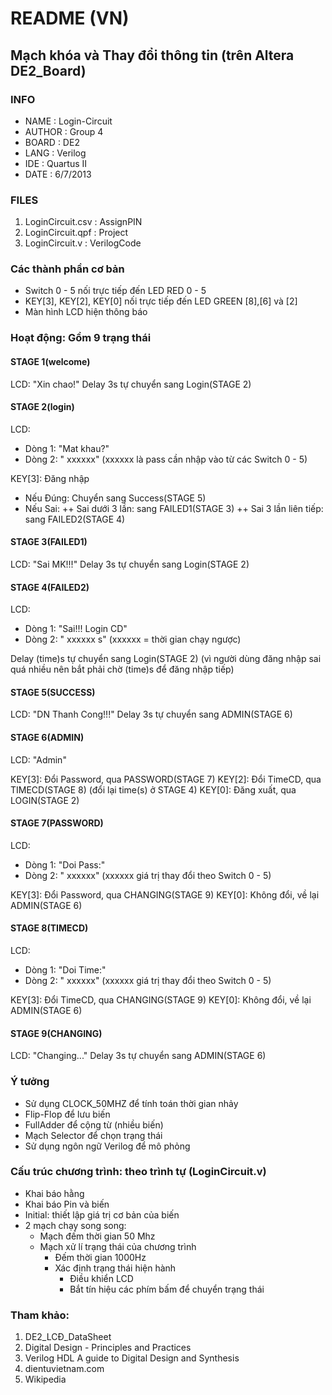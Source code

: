 # README (VN)
## Mạch khóa và Thay đổi thông tin (trên Altera DE2_Board)

### INFO
* NAME     : Login-Circuit
* AUTHOR   : Group 4
* BOARD    : DE2
* LANG     : Verilog
* IDE      : Quartus II
* DATE     : 6/7/2013

### FILES
1. LoginCircuit.csv : AssignPIN
2. LoginCircuit.qpf : Project
3. LoginCircuit.v   : VerilogCode

### Các thành phần cơ bản
* Switch 0 - 5 nối trực tiếp đến LED RED 0 - 5
* KEY[3], KEY[2], KEY[0] nối trực tiếp đến LED GREEN [8],[6] và [2]
* Màn hình LCD hiện thông báo

### Hoạt động: Gồm 9 trạng thái

#### STAGE 1(welcome)
LCD: "Xin chao!"
Delay 3s tự chuyển sang Login(STAGE 2)

#### STAGE 2(login)
LCD: 
  + Dòng 1: "Mat khau?" 
  + Dòng 2: "    xxxxxx"
 (xxxxxx là pass cần nhập vào từ các Switch 0 - 5)

KEY[3]: Đăng nhập
  + Nếu Đúng: Chuyển sang Success(STAGE 5)
  + Nếu Sai:
      ++ Sai dưới 3 lần: sang FAILED1(STAGE 3)
      ++ Sai 3 lần liên tiếp: sang FAILED2(STAGE 4)

#### STAGE 3(FAILED1)
LCD: "Sai MK!!!"
Delay 3s tự chuyển sang Login(STAGE 2)

#### STAGE 4(FAILED2)
LCD: 
  + Dòng 1: "Sai!!! Login CD"
  + Dòng 2: "     xxxxxx s" (xxxxxx = thời gian chạy ngược)

Delay (time)s tự chuyển sang Login(STAGE 2)
(vì người dùng đăng nhập sai quá nhiều nên bắt phải chờ (time)s để đăng nhập tiếp)

#### STAGE 5(SUCCESS)
LCD: "DN Thanh Cong!!!"
Delay 3s tự chuyển sang ADMIN(STAGE 6)

#### STAGE 6(ADMIN)
LCD: "Admin"

KEY[3]: Đổi Password, qua PASSWORD(STAGE 7)
KEY[2]: Đổi TimeCD, qua TIMECD(STAGE 8) (đổi lại time(s) ở STAGE 4)
KEY[0]: Đăng xuất, qua LOGIN(STAGE 2)

#### STAGE 7(PASSWORD)
LCD: 
  + Dòng 1: "Doi Pass:"
  + Dòng 2: "      xxxxxx"
  (xxxxxx giá trị thay đổi theo Switch 0 - 5)

KEY[3]: Đổi Password, qua CHANGING(STAGE 9)
KEY[0]: Không đổi, về lại ADMIN(STAGE 6)

#### STAGE 8(TIMECD)
LCD: 
  + Dòng 1: "Doi Time:"
  + Dòng 2: "      xxxxxx"
  (xxxxxx giá trị thay đổi theo Switch 0 - 5)

KEY[3]: Đổi TimeCD, qua CHANGING(STAGE 9)
KEY[0]: Không đổi, về lại ADMIN(STAGE 6)

#### STAGE 9(CHANGING)
LCD: "Changing..."
Delay 3s tự chuyển sang ADMIN(STAGE 6)

### Ý tưởng
* Sử dụng CLOCK_50MHZ để tính toán thời gian nhảy
* Flip-Flop để lưu biến
* FullAdder để cộng từ (nhiều biến)
* Mạch Selector để chọn trạng thái
* Sử dụng ngôn ngữ Verilog để mô phỏng

### Cấu trúc chương trình: theo trình tự (LoginCircuit.v)
- Khai báo hằng
- Khai báo Pin và biến
- Initial: thiết lập giá trị cơ bản của biến
- 2 mạch chạy song song:
  - Mạch đếm thời gian 50 Mhz
  - Mạch xử lí trạng thái của chương trình
    - Đếm thời gian 1000Hz
    - Xác định trạng thái hiện hành
      - Điều khiển LCD
      - Bắt tín hiệu các phím bấm để chuyển trạng thái

### Tham khảo:
1. DE2_LCĐ_DataSheet
2. Digital Design - Principles and Practices
3. Verilog HDL A guide to Digital Design and Synthesis
4. dientuvietnam.com
5. Wikipedia
